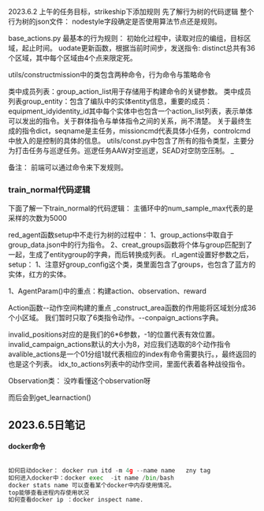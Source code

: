 2023.6.2
上午的任务目标，strikeship下添加规则
先了解行为树的代码逻辑
整个行为树的json文件：
nodestyle字段确定是否使用算法节点还是规则。


base_actions.py
最基本的行为规则：
初始化过程中，读取对应的编组，目标区域，起止时间。
uodate更新函数，根据当前时间步，发送指令:
distinct总共有36个区域，其中每个区域由4个点来限定死。




utils/constructmission中的类包含两种命令，行为命令与策略命令

类中成员列表：group_action_list用于存储用于构建命令的关键参数。
类中成员列表group_entity：包含了编队中的实体entity信息，重要的成员：equipment_idyidentity_id其中每个实体中也包含一个action_list列表，表示单体可以发出的指令。关于群体指令与单体指令之间的关系，尚不清楚。
关于最终生成的指令dict，seqname是主任务，missioncmd代表具体小任务，controlcmd中放入的是控制的具体的信息。
utils/const.py中包含了所有的指令类型，主要分为打击任务与巡逻任务。巡逻任务AAW对空巡逻，SEAD对空防空压制。
_

备注：
前端可以通过命令来下发规则。
### train_normal代码逻辑
下面了解一下train_normal的代码逻辑：
主循环中的num_sample_max代表的是采样的次数为5000

red_agent函数setup中不走行为树的过程中：
1、group_actions中取自于group_data.json中的行为指令。
2、creat_groups函数将个体与group匹配到了一起，生成了entitygroup的字典，而后转换成列表。
rl_agent设置好参数之后，setup：
1、注意好group_config这个类，类里面包含了groups，也包含了蓝方的实体，红方的实体。

1、AgentParam()中的重点：构建action、observation、reward

Action函数--动作空间构建的重点
_construct_area函数的作用能将区域划分成36个小区域。
我们暂时只取了6类指令动作。--conpaign_actions字典。

invalid_positions对应的是我们的6*6参数，-1的位置代表有效位置。
invalid_campaign_actions默认的大小为8，对应我们选取的8个动作指令
avalible_actions是一个01分组1就代表相应的index有命令需要执行。，最终返回的也是这个列表。
idx_to_actions列表中的动作空间，里面代表着各种战役指令。

Observation类：
没咋看懂这个observation呀

而后会到get_learnaction()



## 2023.6.5日笔记

#### docker命令

```python

如何启动docker： docker run itd -m 4g --name name   zny tag
如何进入docker中：docker exec  -it name /bin/bash
docker stats name 可以查看某个docker中内存使用情况。
top能够查看进程内存使用状况
如何查看docker ip ：docker inspect name. 
```

